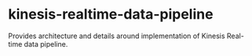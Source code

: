 # kinesis-realtime-data-pipeline
Provides architecture and details around implementation of Kinesis Real-time data pipeline.

